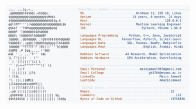 <picture>
  <source srcset="https://raw.githubusercontent.com/mmazinjameel/mmazinjameel/main/dark_mode.svg?v=1753878172" media="(prefers-color-scheme: dark)">
  <img src="https://raw.githubusercontent.com/mmazinjameel/mmazinjameel/main/light_mode.svg?v=1753878172">
</picture>

